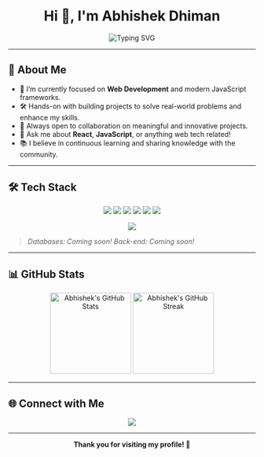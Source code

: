 <h1 align="center">Hi 👋, I'm Abhishek Dhiman</h1>
<p align="center">
  <img src="https://readme-typing-svg.demolab.com/?lines=Web+Developer+in+the+Making;React+%7C+JavaScript+Enthusiast;Passionate+Lifelong+Learner!&center=true&width=500&height=40" alt="Typing SVG" />
</p>

---

## 🚀 About Me

- 🌱 I’m currently focused on **Web Development** and modern JavaScript frameworks.
- 🛠️ Hands-on with building projects to solve real-world problems and enhance my skills.
- 🤝 Always open to collaboration on meaningful and innovative projects.
- 💬 Ask me about **React**, **JavaScript**, or anything web tech related!
- 📚 I believe in continuous learning and sharing knowledge with the community.

---

## 🛠️ Tech Stack

<p align="center">
  <img src="https://img.shields.io/badge/HTML5-E34F26?style=for-the-badge&logo=html5&logoColor=white"/>
  <img src="https://img.shields.io/badge/CSS3-1572B6?style=for-the-badge&logo=css3&logoColor=white"/>
  <img src="https://img.shields.io/badge/JavaScript-F7DF1E?style=for-the-badge&logo=javascript&logoColor=black"/>
  <img src="https://img.shields.io/badge/React-20232A?style=for-the-badge&logo=react&logoColor=61DAFB"/>
  <img src="https://img.shields.io/badge/Bootstrap-563D7C?style=for-the-badge&logo=bootstrap&logoColor=white"/>
  <img src="https://img.shields.io/badge/Git-F05032?style=for-the-badge&logo=git&logoColor=white"/>
</p>
<p align="center">
  <img src="https://img.shields.io/badge/learning-Node.js-informational?style=for-the-badge&logo=node.js&logoColor=white"/>
</p>

> _Databases: Coming soon!_
 > _Back-end: Coming soon!_

---

## 📊 GitHub Stats

<p align="center">
  <img src="https://github-readme-stats.vercel.app/api?username=inurdream-abhi143&show_icons=true&theme=vue-dark" alt="Abhishek's GitHub Stats" height="165"/>
  <img src="https://github-readme-streak-stats.herokuapp.com/?user=inurdream-abhi143&theme=vue-dark" alt="Abhishek's GitHub Streak" height="165"/>
</p>

---

## 🌐 Connect with Me

<p align="center">
  <a href="https://www.linkedin.com/in/abhishek-dhiman-229195247" target="_blank">
    <img src="https://img.shields.io/badge/LinkedIn-Abhishek%20Dhiman-blue?style=for-the-badge&logo=linkedin"/>
  </a>
</p>

---

<p align="center">
  <b>Thank you for visiting my profile! 🚀</b>
</p>
